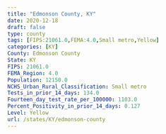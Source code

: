 ```yaml
---
title: "Edmonson County, KY"
date: 2020-12-18
draft: false
type: county
tags: [FIPS:21061.0,FEMA:4.0,Small metro,Yellow]
categories: [KY]
County: Edmonson County
State: KY
FIPS: 21061.0
FEMA_Region: 4.0
Population: 12150.0
NCHS_Urban_Rural_Classification: Small metro
Tests_in_prior_14_days: 134.0
Fourteen_day_test_rate_per_100000: 1103.0
Percent_Positivity_in_prior_14_days: 0.127
Level: Yellow
url: /states/KY/edmonson-county
---
```



